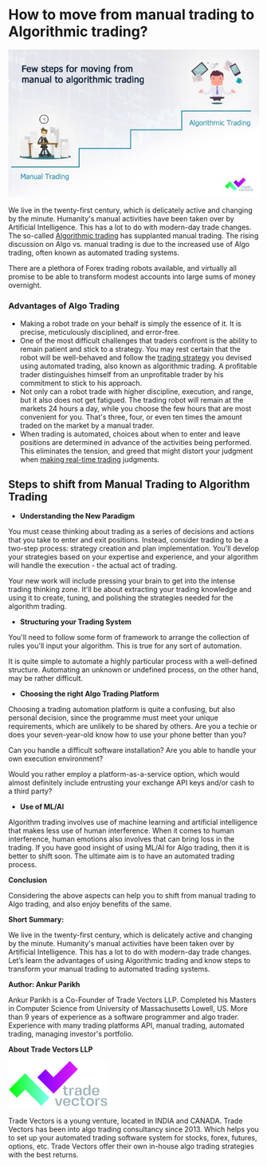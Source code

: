 ﻿# **How to move from manual trading to Algorithmic trading?**
![](Aspose.Words.fa47157a-ecc7-4efb-b231-aa3d88038846.001.jpeg)

We live in the twenty-first century, which is delicately active and changing by the minute. Humanity's manual activities have been taken over by Artificial Intelligence. This has a lot to do with modern-day trade changes. The so-called [Algorithmic trading](https://medium.com/@tradevectors/what-is-algorithmic-trading-or-algo-trading-7ac0949ea6d7) has supplanted manual trading. The rising discussion on Algo vs. manual trading is due to the increased use of Algo trading, often known as automated trading systems.

There are a plethora of Forex trading robots available, and virtually all promise to be able to transform modest accounts into large sums of money overnight.
### **Advantages of Algo Trading**
- Making a robot trade on your behalf is simply the essence of it. It is precise, meticulously disciplined, and error-free.
- One of the most difficult challenges that traders confront is the ability to remain patient and stick to a strategy. You may rest certain that the robot will be well-behaved and follow the [trading strategy](https://tradevectors.com/algo-trading-strategies.php) you devised using automated trading, also known as algorithmic trading. A profitable trader distinguishes himself from an unprofitable trader by his commitment to stick to his approach.
- Not only can a robot trade with higher discipline, execution, and range, but it also does not get fatigued. The trading robot will remain at the markets 24 hours a day, while you choose the few hours that are most convenient for you. That's three, four, or even ten times the amount traded on the market by a manual trader.
- When trading is automated, choices about when to enter and leave positions are determined in advance of the activities being performed. This eliminates the tension, and greed that might distort your judgment when [making real-time trading](https://tradevectors.com/) judgments.
## **Steps to shift from Manual Trading to Algorithm Trading**
- **Understanding the New Paradigm**

You must cease thinking about trading as a series of decisions and actions that you take to enter and exit positions. Instead, consider trading to be a two-step process: strategy creation and plan implementation. You'll develop your strategies based on your expertise and experience, and your algorithm will handle the execution - the actual act of trading.

Your new work will include pressing your brain to get into the intense trading thinking zone. It'll be about extracting your trading knowledge and using it to create, tuning, and polishing the strategies needed for the algorithm trading.

- **Structuring your Trading System**

You'll need to follow some form of framework to arrange the collection of rules you'll input your algorithm. This is true for any sort of automation.

It is quite simple to automate a highly particular process with a well-defined structure. Automating an unknown or undefined process, on the other hand, may be rather difficult.

- **Choosing the right Algo Trading Platform**

Choosing a trading automation platform is quite a confusing, but also personal decision, since the programme must meet your unique requirements, which are unlikely to be shared by others. Are you a techie or does your seven-year-old know how to use your phone better than you?

Can you handle a difficult software installation? Are you able to handle your own execution environment?

Would you rather employ a platform-as-a-service option, which would almost definitely include entrusting your exchange API keys and/or cash to a third party?

- **Use of ML/AI**

Algorithm trading involves use of machine learning and artificial intelligence that makes less use of human interference. When it comes to human interference, human emotions also involves that can bring loss in the trading. If you have good insight of using ML/AI for Algo trading, then it is better to shift soon. The ultimate aim is to have an automated trading process.

**Conclusion**

Considering the above aspects can help you to shift from manual trading to Algo trading, and also enjoy benefits of the same. 

**Short Summary:** 

We live in the twenty-first century, which is delicately active and changing by the minute. Humanity's manual activities have been taken over by Artificial Intelligence. This has a lot to do with modern-day trade changes. Let’s learn the advantages of using Algorithmic trading and know steps to transform your manual trading to automated trading systems. 



**Author: Ankur Parikh**

Ankur Parikh is a Co-Founder of Trade Vectors LLP. Completed his Masters in Computer Science from University of Massachusetts Lowell, US. More than 9 years of experience as a software programmer and algo trader. Experience with many trading platforms API, manual trading, automated trading, managing investor's portfolio.

**About Trade Vectors LLP**

![](Aspose.Words.fa47157a-ecc7-4efb-b231-aa3d88038846.002.png)

Trade Vectors is a young venture, located in INDIA and CANADA. Trade Vectors has been into algo trading consultancy since 2013. Which helps you to set up your automated trading software system for stocks, forex, futures, options, etc. Trade Vectors offer their own in-house algo trading strategies with the best returns. 

